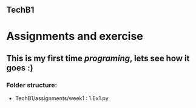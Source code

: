## TechB1

# Assignments and exercise

## This is my first time _programing_, lets see how it goes :)

### Folder structure: 
- TechB1/assignments/week1 :
  1.Ex1.py
